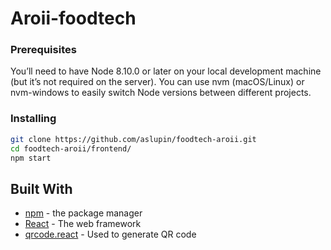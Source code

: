 # Aroii-foodtech 



### Prerequisites


You’ll need to have Node 8.10.0 or later on your local development machine (but it’s not required on the server). You can use nvm (macOS/Linux) or nvm-windows to easily switch Node versions between different projects.


### Installing

```sh
git clone https://github.com/aslupin/foodtech-aroii.git
cd foodtech-aroii/frontend/
npm start
```

## Built With

* [npm](https://nodejs.org/en/) - the package manager
* [React](https://reactjs.org/) - The web framework
* [qrcode.react](https://www.npmjs.com/package/qrcode.react?activeTab=readme) - Used to generate QR code

